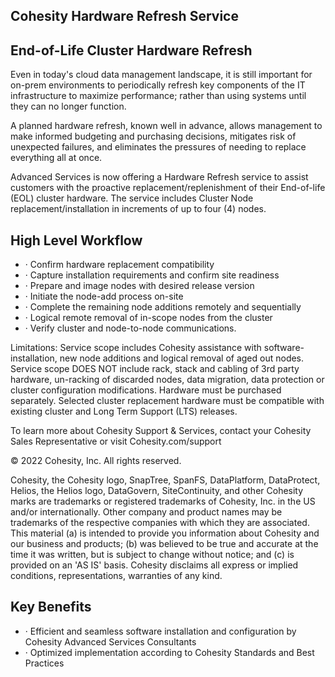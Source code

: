 ## Cohesity Hardware Refresh Service

## End-of-Life Cluster Hardware Refresh

Even in today's cloud data management landscape, it is still important for on-prem environments to periodically refresh key components of the IT infrastructure to maximize performance; rather than using systems until they can no longer function.

A planned hardware refresh, known well in advance, allows management to make informed budgeting and purchasing decisions, mitigates risk of unexpected failures, and eliminates the pressures of needing to replace everything all at once.

Advanced Services is now offering a Hardware Refresh service to assist customers with the proactive replacement/replenishment of their End-of-life (EOL) cluster hardware. The service includes Cluster Node replacement/installation in increments of up to four (4) nodes.

## High Level Workflow

- · Confirm hardware replacement compatibility
- · Capture installation requirements and confirm site readiness
- · Prepare and image nodes with desired release version
- · Initiate the node-add process on-site
- · Complete the remaining node additions remotely and sequentially
- · Logical remote removal of in-scope nodes from the cluster
- · Verify cluster and node-to-node communications.

Limitations: Service scope includes Cohesity assistance with software-installation, new node additions and logical removal of aged out nodes. Service scope DOES NOT include rack, stack and cabling of 3rd party hardware, un-racking of discarded nodes, data migration, data protection or cluster configuration modifications. Hardware must be purchased separately. Selected cluster replacement hardware must be compatible with existing cluster and Long Term Support (LTS) releases.

To learn more about Cohesity Support &amp; Services, contact your Cohesity Sales Representative or visit Cohesity.com/support

<!-- image -->

© 2022 Cohesity, Inc. All rights reserved.

Cohesity, the Cohesity logo, SnapTree, SpanFS, DataPlatform, DataProtect, Helios, the Helios logo, DataGovern, SiteContinuity, and other Cohesity marks are trademarks or registered trademarks of Cohesity, Inc. in the US and/or internationally. Other company and product names may be trademarks of the respective companies with which they are associated. This material (a) is intended to provide you information about Cohesity and our business and products; (b) was believed to be true and accurate at the time it was written, but is subject to change without notice; and (c) is provided on an 'AS IS' basis. Cohesity disclaims all express or implied conditions, representations, warranties of any kind.

<!-- image -->

## Key Benefits

- ·  Efficient and seamless software installation and configuration by Cohesity Advanced Services Consultants
- ·  Optimized implementation according to Cohesity Standards and Best Practices